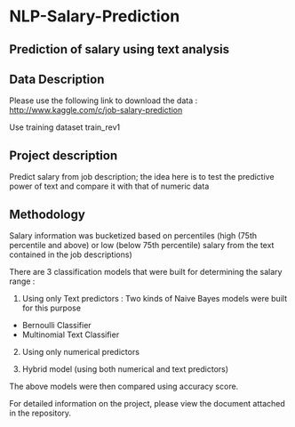 # NLP-Salary-Prediction
## Prediction of salary using text analysis

## Data Description

Please use the following link to download the data : 
http://www.kaggle.com/c/job-salary-prediction

Use training dataset train_rev1

## Project description
Predict salary from job description; the idea here is to test the predictive power of text and compare it with that of numeric data

## Methodology
Salary information was bucketized based on percentiles (high (75th percentile and above) or low (below 75th percentile) salary from the text contained in the job descriptions)

There are 3 classification models that were built for determining the salary range : 
1. Using only Text predictors : Two kinds of Naive Bayes models were built for this purpose 
  * Bernoulli Classifier
  * Multinomial Text Classifier
  
2. Using only numerical predictors

3. Hybrid model (using both numerical and text predictors)

The above models were then compared using accuracy score.

For detailed information on the project, please view the document attached in the repository.
